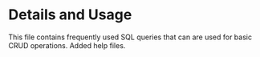 # Details and Usage
This file contains frequently used SQL queries that can are used for basic CRUD operations.
Added help files.
